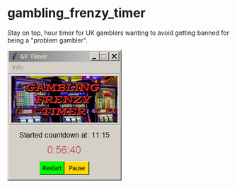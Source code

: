 # gambling_frenzy_timer
Stay on top, hour timer for UK gamblers wanting to avoid getting banned for being a "problem gambler".

![Alt Text](https://github.com/Steve-Shambles/gambling_frenzy_timer/blob/main/gftv1_screenshot.png)

